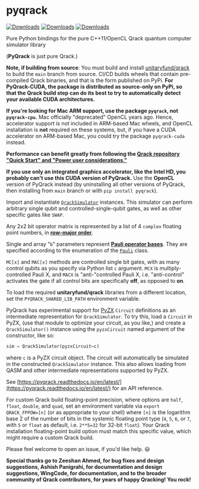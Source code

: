 # pyqrack
[![Downloads](https://pepy.tech/badge/pyqrack)](https://pepy.tech/project/pyqrack) [![Downloads](https://pepy.tech/badge/pyqrack/month)](https://pepy.tech/project/pyqrack) [![Downloads](https://static.pepy.tech/badge/pyqrack/week)](https://pepy.tech/project/pyqrack)

Pure Python bindings for the pure C++11/OpenCL Qrack quantum computer simulator library

(**PyQrack** is just pure Qrack.)

**Note, if building from source**: You must build and install [unitaryfund/qrack](https://github.com/unitaryfund/qrack) to build the `main` branch from source. CI/CD builds wheels that contain pre-compiled Qrack binaries, and that is the form published on PyPi. **For PyQrack-CUDA, the package is distributed as source-only on PyPi, so that the Qrack build step can do its best to try to automatically detect your available CUDA architectures.**

**If you're looking for Mac ARM support, use the package `pyqrack`, not `pyqrack-cpu`.** Mac officially "deprecated" OpenCL years ago. Hence, accelerator support is not included in ARM-based Mac wheels, and OpenCL installation is **not** required on these systems, but, if you have a CUDA accelerator on ARM-based Mac, you could try the package `pyqrack-cuda` instead.

**Performance can benefit greatly from following the [Qrack repository "Quick Start" and "Power user considerations."](https://github.com/unitaryfund/qrack/blob/main/README.md#quick-start)**

**If you use only an integrated graphics accelerator, like the Intel HD, you probably can't use this CUDA version of PyQrack.** Use the **OpenCL** version of PyQrack instead (by uninstalling all other versions of PyQrack, then installing from `main` branch or with `pip install pyqrack`).

Import and instantiate [`QrackSimulator`](https://github.com/unitaryfund/pyqrack/blob/main/pyqrack/qrack_simulator.py) instances. This simulator can perform arbitrary single qubit and controlled-single-qubit gates, as well as other specific gates like `SWAP`.

Any 2x2 bit operator matrix is represented by a list of 4 `complex` floating point numbers, in [**row-major order**](https://en.wikipedia.org/wiki/Row-_and_column-major_order).

Single and array "`b`" parameters represent [**Pauli operator bases**](https://en.wikipedia.org/wiki/Pauli_matrices). They are specified according to the enumeration of the [`Pauli`](https://github.com/unitaryfund/pyqrack/blob/main/pyqrack/pauli.py) class.

`MC[x]` and `MAC[x]` methods are controlled single bit gates, with as many control qubits as you specify via Python list `c` argument. `MCX` is multiply-controlled Pauli X, and `MACX` is "anti-"controlled Pauli X, i.e. "anti-control" activates the gate if all control bits are specifically **off**, as opposed to **on**.

To load the required **unitaryfund/qrack** libraries from a different location, set the `PYQRACK_SHARED_LIB_PATH` environment variable.

PyQrack has experimental support for [PyZX](https://github.com/Quantomatic/pyzx) `Circuit` definitions as an intermediate representation for `QrackSimulator`. To try this, load a `Circuit` in PyZX, (use that module to optimize your circuit, as you like,) and create a `QrackSimulator()` instance using the `pyzxCircuit` named argument of the constructor, like so:

```python
sim = QrackSimulator(pyzxCircuit=c)
```

where `c` is a PyZX circuit object. The circuit will automatically be simulated in the constructed `QrackSimulator` instance. This also allows loading from QASM and other intermediate representations supported by PyZX.

See [https://pyqrack.readthedocs.io/en/latest/](https://pyqrack.readthedocs.io/en/latest/) for an API reference.

For custom Qrack build floating-point precision, where options are `half`, `float`, `double`, and `quad`, set an environment variable via `export QRACK_FPPOW=[n]` (or as appropriate to your shell) where `[n]` is the logarithm base 2 of the number of bits in the systemic floating point type (`4`, `5`, `6`, or `7`, with `5` or `float` as default, i.e. `2**5=32` for 32-bit `float`). Your Qrack installation floating-point build option must match this specific value, which might require a custom Qrack build.

Please feel welcome to open an issue, if you'd like help. 😃

**Special thanks go to Zeeshan Ahmed, for bug fixes and design suggestions, Ashish Panigrahi, for documentation and design suggestions, WingCode, for documentation, and to the broader community of Qrack contributors, for years of happy Qracking! You rock!**
